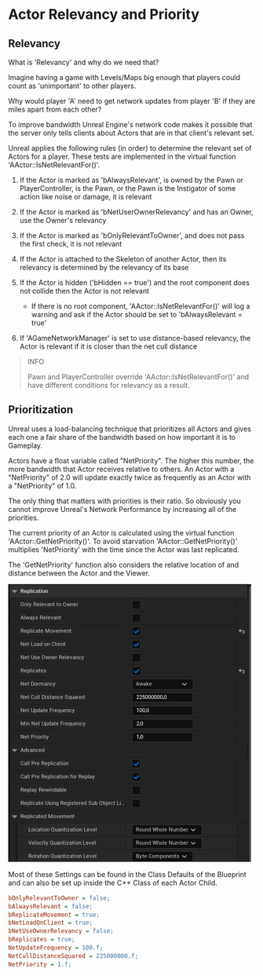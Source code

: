 # Actor Relevancy and Priority

## Relevancy

What is 'Relevancy' and why do we need that?

Imagine having a game with Levels/Maps big enough that players could count as 'unimportant' to other players.

Why would player 'A' need to get network updates from player 'B' if they are miles apart from each other?

To improve bandwidth Unreal Engine's network code makes it possible that the server only tells clients about Actors that are in that client's relevant set.

Unreal applies the following rules (in order) to determine the relevant set of Actors for a player. These tests are implemented in the virtual function 'AActor::IsNetRelevantFor()'.

1. If the Actor is marked as 'bAlwaysRelevant', is owned by the Pawn or PlayerController, is the Pawn, or the Pawn is the Instigator of some action like noise or damage, it is relevant

2. If the Actor is marked as 'bNetUserOwnerRelevancy' and has an Owner, use the Owner's relevancy

3. If the Actor is marked as 'bOnlyRelevantToOwner', and does not pass the first check, it is not relevant

4. If the Actor is attached to the Skeleton of another Actor, then its relevancy is determined by the relevancy of its base

5. If the Actor is hidden ('bHidden == true') and the root component does not collide then the Actor is not relevant
    - If there is no root component, 'AActor::IsNetRelevantFor()' will log a warning and ask if the Actor should be set to 'bAlwaysRelevant = true'

6. If 'AGameNetworkManager' is set to use distance-based relevancy, the Actor is relevant if it is closer than the net cull distance

> INFO
>
> Pawn and PlayerController override 'AActor::IsNetRelevantFor()' and have different conditions for relevancy as a result.

## Prioritization

Unreal uses a load-balancing technique that prioritizes all Actors and gives each one a fair share of the bandwidth based on how important it is to Gameplay.

Actors have a float variable called "NetPriority". The higher this number, the more bandwidth that Actor receives relative to others.
An Actor with a "NetPriority" of 2.0 will update exactly twice as frequently as an Actor with a "NetPriority" of 1.0.

The only thing that matters with priorities is their ratio. So obviously you cannot improve Unreal's Network Performance by increasing all of the priorities.

The current priority of an Actor is calculated using the virtual function 'AActor::GetNetPriority()'.
To avoid starvation 'AActor::GetNetPriority()' multiplies 'NetPriority' with the time since the Actor was last replicated.

The 'GetNetPriority' function also considers the relative location of and distance between the Actor and the Viewer.

![Replication Variables](images/image-10.png)

Most of these Settings can be found in the Class Defaults of the Blueprint and can also be set up inside the C++ Class of each Actor Child.

``` ini
bOnlyRelevantToOwner = false;
bAlwaysRelevant = false;
bReplicateMovement = true;
bNetLoadOnClient = true;
bNetUseOwnerRelevancy = false;
bReplicates = true;
NetUpdateFrequency = 100.f;
NetCullDistanceSquared = 225000000.f;
NetPriority = 1.f;
```
